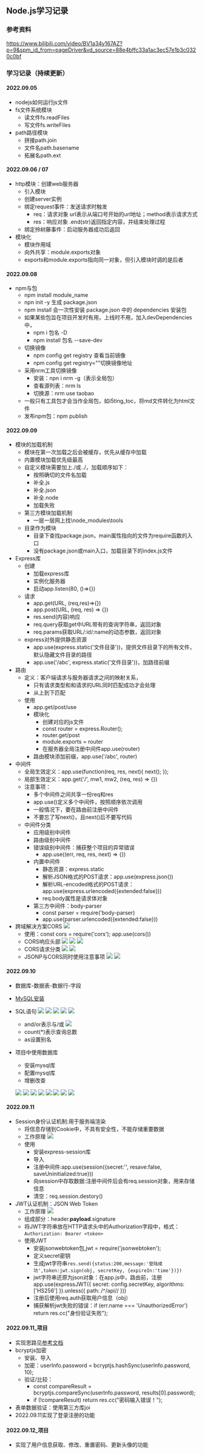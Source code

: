 ## Node.js学习记录

### 参考资料 
https://www.bilibili.com/video/BV1a34y167AZ?p=9&spm_id_from=pageDriver&vd_source=88e4bffc33a1ac3ec57e1b3c0320c0bf

### 学习记录（持续更新）

#### 2022.09.05
- nodejs如何运行js文件
- fs文件系统模块
  - 读文件fs.readFiles
  - 写文件fs.writeFiles
- path路径模块
  - 拼接path.join
  - 文件名path.basename
  - 拓展名path.ext

#### 2022.09.06 / 07
- http模块：创建web服务器
  - 引入模块
  - 创建server实例
  - 绑定request事件：发送请求时触发
    - req：请求对象 url表示从端口号开始的url地址；method表示请求方式
    - res：响应对象 .end(str)返回指定内容，并结束处理过程
  - 绑定拎树藤事件：启动服务器成功后返回
- 模块化
  - 模块作用域
  - 向外共享：module.exports对象
  - exports和module.exports指向同一对象，但引入模块时调的是后者

#### 2022.09.08
- npm与包
  - npm install module_name
  - npn init -y 生成 package.json
  - npm install 会一次性安装 package.json 中的 dependencies 安装包
  - 如果某些包旨在项目开发时有用，上线时不用，加入devDependencies中，
    - npm i 包名 -D
    - npm install 包名 --save-dev
  - 切换镜像
    - npm config get registry 查看当前镜像
    - npm config get registry=""切换镜像地址
  - 采用nrm工具切换镜像
    - 安装：npn i nrm -g（表示全局包）
    - 查看源列表：nrm ls
    - 切换源：nrm use taobao
  - 一般只有工具包才会当作全局包，如i5ting_toc，将md文件转化为html文件
  - 发布npm包：npm publish

#### 2022.09.09
- 模块的加载机制
  - 模块在第一次加载之后会被缓存，优先从缓存中加载
  - 内置模块加载优先级最高
  - 自定义模块需要加上./或../，加载顺序如下：
    - 按照确切的文件名加载
    - 补全.js
    - 补全.json
    - 补全.node
    - 加载失败
  - 第三方模块加载机制
    - 一层一层网上找\node_modules\tools
  - 目录作为模块
    - 目录下查找package.json，main属性指向的文件为require函数的入口
    - 没有package.json或main入口，加载目录下的index.js文件
- Express库
  - 创建
    - 加载express库
    - 实例化服务器
    - 启动app.listen(80, ()=>{})
  - 请求
    - app.get(URL, (req,res)=>{})
    - app.post(URL, (req, res) => {})
    - res.send(内容)响应
    - req.query获取get中URL带有的查询字符串，返回对象
    - req.params获取URL/:id/:name的动态参数，返回对象
  - express对外提供静态资源
    - app.use(express.static('文件目录'))，提供文件目录下的所有文件，默认隐藏文件目录的路径
    - app.use('/abc', express.static('文件目录'))，加路径前缀
- 路由
  - 定义：客户端请求与服务器请求之间的映射关系，
    - 只有请求类型和和请求的URL同时匹配成功才会处理
    - 从上到下匹配
  - 使用
    - app.get/post/use
    - 模块化
      - 创建对应的js文件
      - const router = express.Router();
      - router.get/post
      - module.exports = router
      - 在服务器全局注册中间件app.use(router)
    - 路由模块添加前缀，app.use('/abc', router)
- 中间件
  - 全局生效定义：app.use(function(req, res, next){ next(); });
  - 局部生效定义：app.get('/', mw1, mw2, (req, res) => {})
  - 注意事项：
    - 多个中间件之间共享一份req和res
    - app.use()定义多个中间件，按照顺序依次调用
    - 一般情况下，要在路由前注册中间件
    - 不要忘了写next()，且next()后不要写代码
  - 中间件分类
    - 应用级别中间件
    - 路由级别中间件
    - 错误级别中间件：捕获整个项目的异常错误
      - app.use((err, req, res, next) => {})
    - 内置中间件
      - 静态资源：express.static
      - 解析JSON格式的POST请求：app.use(express.json())
      - 解析URL-encoded格式的POST请求：app.use(express.urlencoded({extended:false}))
      - req.body属性是请求体对象
    - 第三方中间件：body-parser
      - const parser = require('body-parser)
      - app.use(parser.urlencoded({extended:false}))
- 跨域解决方案CORS
 ![](20220909/images/CORS图示.png)
  - 使用：const cors = require('cors'); app.use(cors())
  - CORS响应头部
     ![](20220909/images/CORS响应头部-origin.png)
     ![](20220909/images/CORS响应头部-Headers.png)
     ![](20220909/images/CORS响应头部-Methods.png)
  - CORS请求分类
     ![](20220909/images/CORS简单请求.png)
     ![](20220909/images/CORS预检请求.png)
  - JSONP与CORS同时使用注意事项
     ![](20220909/images/创建JSONP接口注意事项.png)
     ![](20220909/images/实现JSONP接口的代码.png)

#### 2022.09.10
- 数据库-数据表-数据行-字段
- [MySQL安装](./20220910/%E5%AE%89%E8%A3%85%E6%95%99%E7%A8%8B%20-%20Windows%E7%B3%BB%E7%BB%9F%E5%AE%89%E8%A3%85MySql/README.md)
- SQL语句
   ![](20220910/images/select语句.png)
   ![](20220910/images/insert语句.png)
   ![](20220910/images/update语句.png)
   ![](20220910/images/delete语句.png)
   ![](20220910/images/where子语句.png)
  - and/or表示与/或
   ![](20220910/images/order_by子语句.png)
  - count(*)表示查询总数
  - as设置别名
- 项目中使用数据库
  - 安装mysql库
  - 配置mysql库
  - 增删改查
    
   ![](20220910/images/配置sql库.png)
   ![](20220910/images/查询.png)
   ![](20220910/images/插入1.png)
   ![](20220910/images/插入2.png)
   ![](20220910/images/更新1.png)
   ![](20220910/images/更新2.png)
   ![](20220910/images/删除.png)
   ![](20220910/images/标记删除.png)

#### 2022.09.11
- Session身份认证机制:用于服务端渲染
  - 将信息存储到Cookie中，不具有安全性，不能存储重要数据
  - 工作原理
   ![](20220911/imgs/session身份认证.png)
  - 使用
    - 安装express-session库
    - 导入
    - 注册中间件:app.use(session({secret:'', resave:false, saveUninitialized:true}))
    - 向session中存取数据:注册中间件后会有req.session对象，用来存储信息
    - 清空：req.session.destory()
- JWT认证机制：JSON Web Token
  - 工作原理
   ![](20220911/imgs/jwt身份认证.png)
  - 组成部分：header.**payload**.signature
  - 将JWT字符串放在HTTP请求头中的Authorization字段中，格式：`Authorization: Bearer <token>`
  - 使用JWT
    - 安装jsonwebtoken包,jwt = require('jsonwebtoken');
    - 定义secret密钥
    - 生成jwt字符串`res.send({status:200,message:'登陆成功',token:jwt.sign(obj, secretKey, {expireIn:'time'})})`
    - jwt字符串还原为json对象：在app.js中，路由前，注册app.use(expressJWT({ secret: config.secretKey, algorithms: ['HS256'] }).unless({ path: /^\/api\// }))
    - 注册后使用req.auth获取用户信息（obj）
    - 捕获解析jwt失败的错误：if (err.name === 'UnauthorizedError') return res.cc("身份验证失败");

#### 2022.09.11_项目
- 实现思路见[参考文档](20220911_Project/ev_api_server.md)
- bcryptjs加密
  - 安装、导入
  - 加密：userInfo.password = bcryptjs.hashSync(userInfo.password, 10);
  - 验证/比较：
    - const compareResult = bcryptjs.compareSync(userInfo.password, results[0].password);
    - if (!compareResult) return res.cc("密码输入错误！");
- 表单数据验证：使用第三方库joi
- 2022.09.11实现了登录注册的功能

#### 2022.09.12_项目
- 实现了用户信息获取、修改、重置密码、更新头像的功能